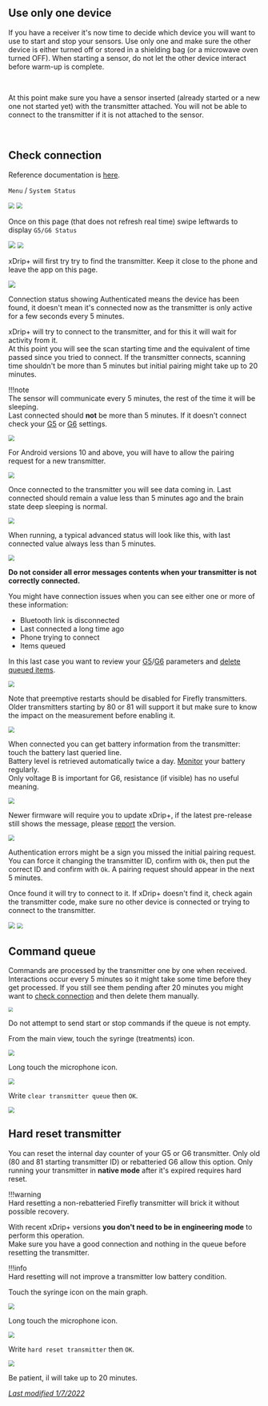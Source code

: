 ## Use only one device

If you have a receiver it's now time to decide which device you will want to use to start and stop your sensors. Use only one and make sure the other device is either turned off or stored in a shielding bag (or a microwave oven turned OFF). When starting a sensor, do not let the other device interact before warm-up is complete.

</br>

At this point make sure you have a sensor inserted (already started or a new one not started yet) with the transmitter attached. You will not be able to connect to the transmitter if it is not attached to the sensor.

</br>

## Check connection

Reference documentation is [here](https://navid200.github.io/xDrip).

`Menu` / `System Status`

<img src="../../images/hamburger_menu.png" style="zoom:75%;" />

<img src="../../images/M-SS.png" style="zoom:75%;" />

Once on this page (that does not refresh real time) swipe leftwards to display `G5/G6 Status`

<img src="../images/M-SS-CG61.png" style="zoom:90%;" />

<img src="../images/M-SS-CSDex.png" style="zoom:75%;" />

xDrip+ will first try try to find the transmitter. Keep it close to the phone and leave the app on this page.

<img src="../images/M-SS-CG62.png" style="zoom:90%;" />

Connection status showing Authenticated means the device has been found, it doesn't mean it's connected now as the transmitter is only active for a few seconds every 5 minutes.

xDrip+ will try to connect to the transmitter, and for this it will wait for activity from it.  
At this point you will see the scan starting time and the equivalent of time passed since you tried to connect. If the transmitter connects, scanning time shouldn't be more than 5 minutes but initial pairing might take up to 20 minutes.

!!!note  
    The sensor will communicate every 5 minutes, the rest of the time it will be sleeping.  
    Last connected should **not** be more than 5 minutes. If it doesn't connect check your [G5](../../install/g5/#verify-your-settings) or [G6](../../install/g6/#verify-your-settings) settings.

<img src="../images/M-SS-CSG56a.png" style="zoom:75%;" />

For Android versions 10 and above, you will have to allow the pairing request for a new transmitter.

<img src="../images/M-SS-CSG56h.png" style="zoom:75%;" />

Once connected to the transmitter you will see data coming in. Last connected should remain a value less than 5 minutes ago and the brain state deep sleeping is normal. 

<img src="../images/M-SS-CSG56b.png" style="zoom:75%;" />

When running, a typical advanced status will look like this, with last connected value always less than 5 minutes.

<img src="../images/M-SS-CSG56c.png" style="zoom:75%;" />

**Do not consider all error messages contents when your transmitter is not correctly connected.**

You might have connection issues when you can see either one or more of these information:

- Bluetooth link is disconnected
- Last connected a long time ago
- Phone trying to connect
- Items queued

In this last case you want to review your [G5](../../install/G5)/[G6](../../install/G6) parameters and [delete queued items](../connection/#command-queue).

<img src="../images/M-SS-CSG56d.png" style="zoom:75%;" />

Note that preemptive restarts should be disabled for Firefly transmitters. Older transmitters starting by 80 or 81 will support it but make sure to know the impact on the measurement before enabling it.

<img src="../images/M-SS-CSG56e.png" style="zoom:75%;" />

When connected you can get battery information from the transmitter: touch the battery last queried line.  
Battery level is retrieved automatically twice a day. [Monitor](https://navid200.github.io/xDrip/docs/Battery-condition.html) your battery regularly.  
Only voltage B is important for G6, resistance (if visible) has no useful meaning.

<img src="../images/M-SS-CSG56f.png" style="zoom:75%;" />

Newer firmware will require you to update xDrip+, if the latest pre-release still shows the message, please [report](https://github.com/NightscoutFoundation/xDrip/discussions) the version.

<img src="../images/M-SS-CSG56g.png" style="zoom:75%;" />

Authentication errors might be a sign you missed the initial pairing request. You can force it changing the transmitter ID, confirm with `Ok`, then put the correct ID and confirm with `Ok`. A pairing request should appear in the next 5 minutes.

Once found it will try to connect to it. If xDrip+ doesn't find it, check again the transmitter code, make sure no other device is connected or trying to connect to the transmitter.

<img src="../images/M-SS-CG63.png" style="zoom:81%;" />

<img src="../images/M-SS-CG64.png" style="zoom:74%;" />

</br>

## Command queue

Commands are processed by the transmitter one by one when received. Interactions occur every 5 minutes so it might take some time before they get processed. If you still see them pending after 20 minutes you might want to [check connection](#check-connection) and then delete them manually.

<img src="../images/M-SS-CG6Q.png" style="zoom:55%;" />

Do not attempt to send start or stop commands if the queue is not empty.

From the main view, touch the syringe (treatments) icon.

<img src="../../images/Treatments.png" style="zoom:75%;" />

Long touch the microphone icon. 

<img src="../../images/T-Voice.png" style="zoom:75%;" />

Write `clear transmitter queue` then `OK`.

<img src="../../images/T-V-Clear.png" style="zoom:75%;" />

</br>

## Hard reset transmitter

You can reset the internal day counter of your G5 or G6 transmitter. Only old (80 and 81 starting transmitter ID) or rebatteried G6 allow this option. Only running your transmitter in **native mode** after it's expired requires hard reset.

!!!warning  
    Hard resetting a non-rebatteried  Firefly transmitter will brick it without possible recovery.

With recent xDrip+ versions **you don't need to be in engineering mode** to perform this operation.  
Make sure you have a good connection and nothing in the queue before resetting the transmitter.

!!!info  
    Hard resetting will not improve a transmitter low battery condition.

Touch the syringe icon on the main graph.

<img src="../../use/images/UI-Treat.png" style="zoom:75%;" />

Long touch the microphone icon. 

<img src="../../images/T-Voice.png" style="zoom:75%;" />

Write `hard reset transmitter` then `OK`.

<img src="../images/M-SS-CSG56i.png" style="zoom:75%;" />

Be patient, il will take up to 20 minutes.

[*Last modified 1/7/2022*](https://github.com/NightscoutFoundation/xDrip/releases/tag/2022.07.01)